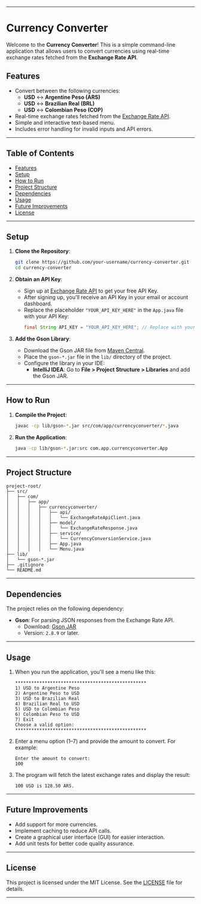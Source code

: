 
---

# Currency Converter

Welcome to the **Currency Converter**! This is a simple command-line application that allows users to convert currencies using real-time exchange rates fetched from the **Exchange Rate API**.

## Features

- Convert between the following currencies:
  - **USD** ↔ **Argentine Peso (ARS)**
  - **USD** ↔ **Brazilian Real (BRL)**
  - **USD** ↔ **Colombian Peso (COP)**
- Real-time exchange rates fetched from the [Exchange Rate API](https://www.exchangerate-api.com/).
- Simple and interactive text-based menu.
- Includes error handling for invalid inputs and API errors.

---

## Table of Contents

- [Features](#features)
- [Setup](#setup)
- [How to Run](#how-to-run)
- [Project Structure](#project-structure)
- [Dependencies](#dependencies)
- [Usage](#usage)
- [Future Improvements](#future-improvements)
- [License](#license)

---

## Setup

1. **Clone the Repository**:
   ```bash
   git clone https://github.com/your-username/currency-converter.git
   cd currency-converter
   ```

2. **Obtain an API Key**:
   - Sign up at [Exchange Rate API](https://www.exchangerate-api.com/) to get your free API Key.
   - After signing up, you'll receive an API Key in your email or account dashboard.
   - Replace the placeholder `"YOUR_API_KEY_HERE"` in the `App.java` file with your API Key:
     ```java
     final String API_KEY = "YOUR_API_KEY_HERE"; // Replace with your API Key
     ```

3. **Add the Gson Library**:
   - Download the Gson JAR file from [Maven Central](https://mvnrepository.com/artifact/com.google.code.gson/gson).
   - Place the `gson-*.jar` file in the `lib/` directory of the project.
   - Configure the library in your IDE:
     - **IntelliJ IDEA**: Go to **File > Project Structure > Libraries** and add the Gson JAR.

---

## How to Run

1. **Compile the Project**:
   ```bash
   javac -cp lib/gson-*.jar src/com/app/currencyconverter/*.java
   ```

2. **Run the Application**:
   ```bash
   java -cp lib/gson-*.jar:src com.app.currencyconverter.App
   ```

---

## Project Structure

```
project-root/
├── src/
│   ├── com/
│   │   ├── app/
│   │   │   ├── currencyconverter/
│   │   │   │   ├── api/
│   │   │   │   │   └── ExchangeRateApiClient.java
│   │   │   │   ├── model/
│   │   │   │   │   └── ExchangeRateResponse.java
│   │   │   │   ├── service/
│   │   │   │   │   └── CurrencyConversionService.java
│   │   │   │   ├── App.java
│   │   │   │   └── Menu.java
├── lib/
│   └── gson-*.jar
├── .gitignore
└── README.md
```

---

## Dependencies

The project relies on the following dependency:

- **Gson**: For parsing JSON responses from the Exchange Rate API.
  - Download: [Gson JAR](https://mvnrepository.com/artifact/com.google.code.gson/gson)
  - Version: `2.8.9` or later.

---

## Usage

1. When you run the application, you'll see a menu like this:
   ```
   *************************************************
   1) USD to Argentine Peso
   2) Argentine Peso to USD
   3) USD to Brazilian Real
   4) Brazilian Real to USD
   5) USD to Colombian Peso
   6) Colombian Peso to USD
   7) Exit
   Choose a valid option:
   *************************************************
   ```

2. Enter a menu option (1–7) and provide the amount to convert. For example:
   ```
   Enter the amount to convert:
   100
   ```

3. The program will fetch the latest exchange rates and display the result:
   ```
   100 USD is 128.50 ARS.
   ```

---

## Future Improvements

- Add support for more currencies.
- Implement caching to reduce API calls.
- Create a graphical user interface (GUI) for easier interaction.
- Add unit tests for better code quality assurance.

---

## License

This project is licensed under the MIT License. See the [LICENSE](LICENSE) file for details.

---
